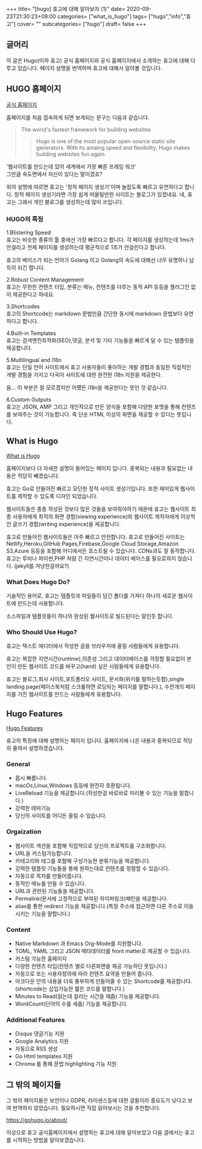 +++
title= "[hugo] 휴고에 대해 알아보자 (1)"
date= 2020-09-23T21:30:23+09:00
categories= ["what_is_hugo"]
tags= ["hugo","info","휴고"]
cover= ""
subcategories= ["hugo"]
draft= false 
+++

## 글머리

이 글은 Hugo(이하 휴고) 공식 홈페이지와 공식 홈페이지에서 소개하는 휴고에 대해 다루고 있습니다. 페이지 설명을 번역하며 휴고에 대해서 알아볼 것입니다.

## HUGO 홈페이지

[공식 홈페이지](http://gohugo.io)

홈페이지를 처음 접속하게 되면 보게되는 문구는 다음과 같습니다.  

> The world's fastest framework for building websites
>> Hugo is one of the most popular open-source static site generators. With its amaing speed and flexibility, Hugo makes building websites fun again.

'웹사이트를 만드는데 있어 세계에서 가장 빠른 프레임 워크'  
그만큼 속도면에서 자신이 있다는 말이겠죠?

위의 설명에 따르면 휴고는 '정적 페이지 생성기'이며 놀랍도록 빠르고 유연하다고 합니다. 정적 페이지 생성기라면 가장 쉽게 떠올릴만한 사이트는 블로그가 있겠네요. 네, 휴고는 그래서 개인 블로그를 생성하는데 많이 쓰입니다. 

### HUGO의 특징

1.Blistering Speed  
휴고는 비슷한 종류의 툴 중에선 가장 빠르다고 합니다. 각 페이지를 생성하는데 1ms가 안걸리고 전체 페이지를 생성하는데 평균적으로 1초가 안걸린다고 합니다.

휴고의 베이스가 되는 언어가 Golang 이고 Golang의 속도에 대해선 너무 유명하니 납득이 되긴 합니다.

2.Robust Content Management  
휴고는 무한한 컨텐츠 타입, 분류는 메뉴, 컨텐츠를 다루는 동적 API 등등을 플러그인 없이 제공한다고 하네요.

3.Shortcodes   
휴고의 Shortcode는 markdown 문법만큼 간단한 동시에 markdown 문법보다 유연하다고 합니다. 

4.Built-in Templates  
휴고는 검색엔진최적화(SEO),댓글, 분석 및 기타 기능들을 빠르게 달 수 있는 템플릿을 제공합니다.

5.Multilingual and i18n  
휴고는 단일 언어 사이트에서 휴고 사용자들이 좋아하는 개발 경험과 동일한 직접적인 개발 경험을 가지고 다국어 사이트에 대한 완전한 i18n 지원을 제공한다. 

음... 이 부분은 잘 모르겠지만 어쨌든 i18n을 제공한다는 뜻인 것 같습니다.

6.Custom Outputs  
휴고는 JSON, AMP 그리고 개인적으로 만든 양식을 포함해 다양한 포멧을 통해 컨텐츠를 보여주는 것이 가능합니다. 즉 단순 HTML 이상의 화면을 제공할 수 있다는 뜻입니다.

## What is Hugo

[What is Hugo](https://gohugo.io/about/what-is-hugo)

홈페이지보다 더 자세한 설명이 들어있는 페이지 입니다. 
중복되는 내용과 필요없는 내용은 적당히 빼겠습니다.

휴고는 Go로 만들어진 빠르고 모던한 정적 사이트 생성기입니다. 또한 재미있게 웹사이트를 제작할 수 있도록 디자인 되었습니다.

웹사이트들은 종종 작성된 것보다 많은 것들을 보여줘야하기 때문에 휴고는 웹사이트 최종 사용자에게 최적의 화면 경험(viewing experience)와 웹사이트 제작자에게 이상적인 글쓰기 경험(writing experience)을 제공합니다. 

휴고로 만들어진 웹사이트들은 아주 빠르고 안전합니다. 휴고로 만들어진 사이트는 Netlify,Heroku,GitHub Pages,Firebase,Google Cloud Storage,Amazon S3,Azure 등등을 포함해 어디에서든 호스트될 수 있습니다. CDNs과도 잘 동작합니다. 휴고는 루비나 파이썬,PHP 처럼 긴 지연시간이나 데이터 베이스를 필요로하지 않습니다. (jekyll를 겨냥한걸까요?)

### What Does Hugo Do?

기술적인 용어로, 휴고는 템플릿과 파일들이 담긴 폴더를 가져다 하나의 새로운 웹사이트에 만드는데 사용합니다.

소스파일과 템플릿들이 하나의 완성된 웹사이트로 빌드된다는 말인듯 합니다.

### Who Should Use Hugo?
 
휴고는 텍스트 에디터에서 작성한 글을 브라우저에 올릴 사람들에게 유용합니다.

휴고는 복잡한 지연시간(runtime),의존성 그리고 데이터베이스를 걱정할 필요없이 본인이 만든 웹사이트 코드를 바꾸고(hand) 싶은 사람들에게 유용합니다.

휴고는 블로그,회사 사이트,포트폴리오 사이트, 문서화(위키를 말하는듯함),single landing page(페이스북처럼 스크롤하면 로딩되는 페이지를 말합니다.), 수천개의 페이지를 가진 웹사이트를 만드는 사람들에게 유용합니다.

## Hugo Features

[Hugo Features](https://gohugo.io/about/features)

휴고의 특징에 대해 설명하는 페이지 입니다. 홈페이지에 나온 내용과 중복되므로 적당히 줄여서 설명하겠습니다.

### General

* 몹시 빠릅니다.
* macOs,Linux,Windows 등등에 완전히 호환됩니다.
* LiveReload 기능을 제공합니다.(작성한걸 바로바로 미리볼 수 있는 기능을 말합니다.)
* 강력한 테마기능
* 당신의 사이트를 어디든 올릴 수 있습니다. 

### Orgaization

* 웹사이트 섹션을 포함해 직접적으로 당신의 프로젝트를 구조화합니다.
* URL을 커스텀가능합니다.
* 카테고리와 테그를 포함해 구성가능한 분류기능을 제공합니다.
* 강력한 템플릿 기능들을 통해 원하는대로 컨텐츠를 정렬할 수 있습니다.   
* 자동으로 목차를 만들어줍니다.
* 동적인 메뉴를 만들 수 있습니다.
* URL과 관련된 기능들을 제공합니다.
* Permalink(문서에 고정적으로 부여된 하이퍼링크)패턴을 제공합니다.
* alias를 통한 redirect 기능을 제공합니다.(특정 주소에 접근하면 다른 주소로 이동시키는 기능을 말합니다.)

### Content
* Native Markdown 과 Emacs Org-Mode를 지원합니다.
* TOML, YAML 그리고 JSON 메타데이터를 front matter로 제공할 수 있습니다. 
* 커스텀 가능한 홈페이지
* 다양한 컨텐츠 타입(컨텐츠 별로 다른화면을 제공 가능하단 뜻입니다.)
* 자동으로 또는 사용자정의에 따라 컨텐츠 요약을 만들어 줍니다.
* 마크다운 안의 내용을 더욱 풍부하게 만들어줄 수 있는 Shortcode를 제공합니다.(shortcode는 삽입가능한 짧은 코드를 말합니다.)
* Minutes to Read(읽는데 걸리는 시간을 재줌) 기능을 제공합니다.
* WordCount(단어의 수를 세줌) 기능을 제공합니다.

### Additional Features
* Disqus 댓글기능 지원
* Google Analytics 지원
* 자동으로 RSS 생성
* Go Html templates 지원
* Chroma 를 통해 문법 highlighting 기능 지원

## 그 밖의 페이지들
그 밖의 페이지들은 보안이나 GDPR, 라이센스등에 대한 글들이라 중요도가 낮다고 보여 번역하지 않았습니다. 필요하시면 직접 읽어보시는 것을 추천합니다.

https://gohugo.io/about/

이상으로 휴고 공식홈페이지에서 설명하는 휴고에 대해 알아보았고 다음 글에서는 휴고를 시작하는 방법을 알아보겠습니다.
